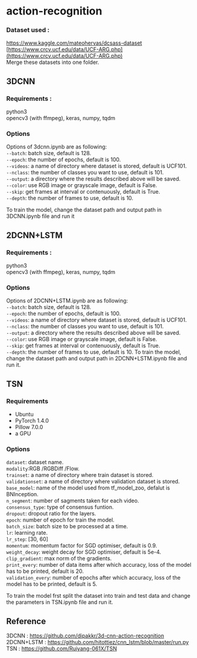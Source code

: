
# action-recognition

### Dataset used :
 https://www.kaggle.com/mateohervas/dcsass-dataset   
 [https://www.crcv.ucf.edu/data/UCF-ARG.php](https://www.crcv.ucf.edu/data/UCF-ARG.php)    
 Merge these datasets into one folder.
 
## 3DCNN

### Requirements :
python3  
opencv3 (with ffmpeg), keras, numpy, tqdm

 ### Options 
 Options of 3dcnn.ipynb are as following:  
 `--batch`: batch size, default is 128.  
`--epoch`: the number of epochs, default is 100.  
`--videos`: a name of directory where dataset is stored, default is UCF101.  
`--nclass`: the number of classes you want to use, default is 101.  
`--output`: a directory where the results described above will be saved.  
`--color`: use RGB image or grayscale image, default is False.  
`--skip`: get frames at interval or contenuously, default is True.  
`--depth`: the number of frames to use, default is 10.

To train the model, change the dataset path and output path in 3DCNN.ipynb file and run it

## 2DCNN+LSTM
### Requirements :
python3  
opencv3 (with ffmpeg), keras, numpy, tqdm

 ### Options 
 Options of 2DCNN+LSTM.ipynb are as following:  
 `--batch`: batch size, default is 128.  
`--epoch`: the number of epochs, default is 100.  
`--videos`: a name of directory where dataset is stored, default is UCF101.  
`--nclass`: the number of classes you want to use, default is 101.  
`--output`: a directory where the results described above will be saved.  
`--color`: use RGB image or grayscale image, default is False.  
`--skip`: get frames at interval or contenuously, default is True.  
`--depth`: the number of frames to use, default is 10.
To train the model, change the dataset path and output path in 2DCNN+LSTM.ipynb file and run it.

## TSN
### Requirements
-   Ubuntu
-   PyTorch 1.4.0
-   Pillow 7.0.0
-   a GPU

### Options

`dataset`: dataset name.  
`modality`:RGB /RGBDiff /Flow.  
`trainset`: a name of directory where train dataset is stored.  
`validationset`: a name of directory where validation dataset is stored.  
`base_model`: name of the model used from tf_model_zoo, defalut is BNInception.  
`n_segment`: number of sagments taken for each video.  
`consensus_type`: type of consensus funtion.  
`dropout`: dropout ratio for the layers.  
`epoch`: number of epoch for train the model.  
`batch_size`: batch size to be processed at a time.  
`lr`: learning rate.   
`lr_step`: [30,  60]  
`momentum`:  momentum factor for SGD optimiser, default is 0.9.  
`weight_decay`: weight decay for SGD optimiser, default is 5e-4.  
`clip_gradient`: max norm of the gradients.  
`print_every`:  number of data items after which accuracy, loss of the model has to be printed, default is 20.  
`validation_every`:  number of epochs after which accuracy, loss of the model has to be printed, default is 5.  

To train the model frst split the dataset into train and test data and change the parameters in TSN.ipynb file and run it.

## Reference   
3DCNN : https://github.com/dipakkr/3d-cnn-action-recognition   
2DCNN+LSTM : https://github.com/hitottiez/cnn_lstm/blob/master/run.py   
TSN : https://github.com/Ruiyang-061X/TSN
 

